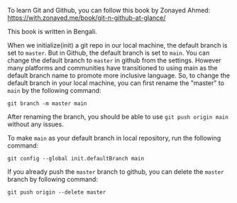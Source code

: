To learn Git and Github, you can follow this book by Zonayed Ahmed: https://with.zonayed.me/book/git-n-github-at-glance/

This book is written in Bengali.

When we initialize(init) a git repo in our local machine, the default branch is set to `master`. But in Github, the default branch is set to `main`.  You can change the default branch to `master` in github from the settings. However many platforms and communities have transitioned to using main as the default branch name to promote more inclusive language. So, to change the default branch in your local machine, you can first rename the "master" to `main` by the following command:

```git branch -m master main```

After renaming the branch, you should be able to use `git push origin main` without any issues.

To make `main` as your default branch in local repository, run the following command: 

```git config --global init.defaultBranch main```


If you already push the `master` branch to github, you can delete the `master` branch by following command: 

```git push origin --delete master```
